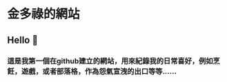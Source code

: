 # 金多祿的網站

## Hello  👋

### 這是我第一個在github建立的網站，用來紀錄我的日常喜好，例如烹飪，遊戲，或者部落格，作為怨氣宣洩的出口等等......

<!--
**KimTorLook/KimTorLook** is a ✨ _special_ ✨ repository because its `README.md` (this file) appears on your GitHub profile.

Here are some ideas to get you started:

- 🔭 I’m currently working on ...
- 🌱 I’m currently learning ...
- 👯 I’m looking to collaborate on ...
- 🤔 I’m looking for help with ...
- 💬 Ask me about ...
- 📫 How to reach me: ...
- 😄 Pronouns: ...
- ⚡ Fun fact: ...
-->
